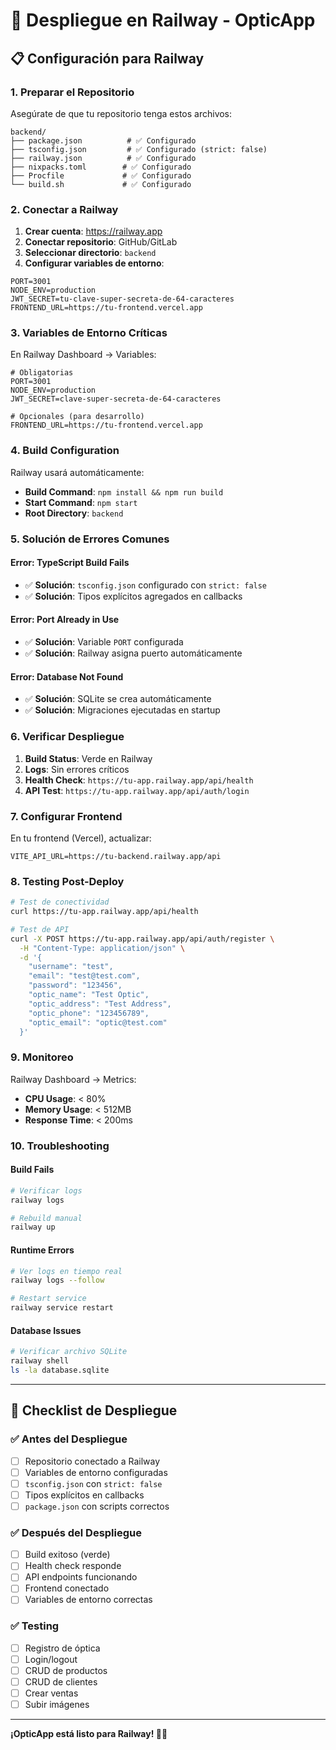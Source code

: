 # 🚀 Despliegue en Railway - OpticApp

## 📋 Configuración para Railway

### **1. Preparar el Repositorio**

Asegúrate de que tu repositorio tenga estos archivos:

```
backend/
├── package.json          # ✅ Configurado
├── tsconfig.json         # ✅ Configurado (strict: false)
├── railway.json          # ✅ Configurado
├── nixpacks.toml        # ✅ Configurado
├── Procfile             # ✅ Configurado
└── build.sh             # ✅ Configurado
```

### **2. Conectar a Railway**

1. **Crear cuenta**: https://railway.app
2. **Conectar repositorio**: GitHub/GitLab
3. **Seleccionar directorio**: `backend`
4. **Configurar variables de entorno**:

```env
PORT=3001
NODE_ENV=production
JWT_SECRET=tu-clave-super-secreta-de-64-caracteres
FRONTEND_URL=https://tu-frontend.vercel.app
```

### **3. Variables de Entorno Críticas**

En Railway Dashboard → Variables:

```env
# Obligatorias
PORT=3001
NODE_ENV=production
JWT_SECRET=clave-super-secreta-de-64-caracteres

# Opcionales (para desarrollo)
FRONTEND_URL=https://tu-frontend.vercel.app
```

### **4. Build Configuration**

Railway usará automáticamente:
- **Build Command**: `npm install && npm run build`
- **Start Command**: `npm start`
- **Root Directory**: `backend`

### **5. Solución de Errores Comunes**

#### **Error: TypeScript Build Fails**
- ✅ **Solución**: `tsconfig.json` configurado con `strict: false`
- ✅ **Solución**: Tipos explícitos agregados en callbacks

#### **Error: Port Already in Use**
- ✅ **Solución**: Variable `PORT` configurada
- ✅ **Solución**: Railway asigna puerto automáticamente

#### **Error: Database Not Found**
- ✅ **Solución**: SQLite se crea automáticamente
- ✅ **Solución**: Migraciones ejecutadas en startup

### **6. Verificar Despliegue**

1. **Build Status**: Verde en Railway
2. **Logs**: Sin errores críticos
3. **Health Check**: `https://tu-app.railway.app/api/health`
4. **API Test**: `https://tu-app.railway.app/api/auth/login`

### **7. Configurar Frontend**

En tu frontend (Vercel), actualizar:

```env
VITE_API_URL=https://tu-backend.railway.app/api
```

### **8. Testing Post-Deploy**

```bash
# Test de conectividad
curl https://tu-app.railway.app/api/health

# Test de API
curl -X POST https://tu-app.railway.app/api/auth/register \
  -H "Content-Type: application/json" \
  -d '{
    "username": "test",
    "email": "test@test.com",
    "password": "123456",
    "optic_name": "Test Optic",
    "optic_address": "Test Address",
    "optic_phone": "123456789",
    "optic_email": "optic@test.com"
  }'
```

### **9. Monitoreo**

Railway Dashboard → Metrics:
- **CPU Usage**: < 80%
- **Memory Usage**: < 512MB
- **Response Time**: < 200ms

### **10. Troubleshooting**

#### **Build Fails**
```bash
# Verificar logs
railway logs

# Rebuild manual
railway up
```

#### **Runtime Errors**
```bash
# Ver logs en tiempo real
railway logs --follow

# Restart service
railway service restart
```

#### **Database Issues**
```bash
# Verificar archivo SQLite
railway shell
ls -la database.sqlite
```

---

## 🎯 Checklist de Despliegue

### **✅ Antes del Despliegue**
- [ ] Repositorio conectado a Railway
- [ ] Variables de entorno configuradas
- [ ] `tsconfig.json` con `strict: false`
- [ ] Tipos explícitos en callbacks
- [ ] `package.json` con scripts correctos

### **✅ Después del Despliegue**
- [ ] Build exitoso (verde)
- [ ] Health check responde
- [ ] API endpoints funcionando
- [ ] Frontend conectado
- [ ] Variables de entorno correctas

### **✅ Testing**
- [ ] Registro de óptica
- [ ] Login/logout
- [ ] CRUD de productos
- [ ] CRUD de clientes
- [ ] Crear ventas
- [ ] Subir imágenes

---

**¡OpticApp está listo para Railway! 🚀✨** 